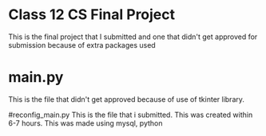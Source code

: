 # Class 12 CS Final Project
This is the final project that I submitted and one that didn't get approved for submission because of extra packages used

# main.py
This is the file that didn't get approved because of use of tkinter library.

#reconfig_main.py
This is the file that i submitted. This was created within 6-7 hours. This was made using mysql, python

